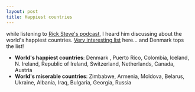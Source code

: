 ```yaml
---
layout: post
title: Happiest countries
---
```


while listening to [Rick Steve's podcast](http://podcasts.ricksteves.com/ricksteves.xml), I heard him discussing about the world's happiest countries. [Very interesting list](http://edition.cnn.com/2008/HEALTH/07/02/nations.happiness/index.html) here... and Denmark tops the list!

- **World's happiest countries**: Denmark , Puerto Rico, Colombia, Iceland, N. Ireland, Republic of Ireland, Switzerland, Netherlands, Canada, Austria
- **World's miserable countries**: Zimbabwe, Armenia, Moldova, Belarus, Ukraine, Albania, Iraq, Bulgaria, Georgia, Russia
